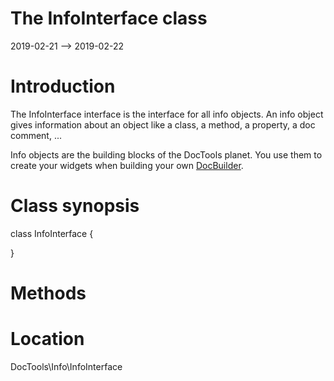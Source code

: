 The InfoInterface class
================
2019-02-21 --> 2019-02-22




Introduction
============

The InfoInterface interface is the interface for all info objects.
An info object gives information about an object like a class, a method, a property, a doc comment, ...

Info objects are the building blocks of the DocTools planet.
You use them to create your widgets when building your own [DocBuilder](https://github.com/lingtalfi/DocTools/blob/master/doc/api/DocTools/DocBuilder/DocBuilder.md).



Class synopsis
==============


class InfoInterface  {

}






Methods
==============





Location
=============
DocTools\Info\InfoInterface